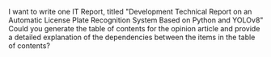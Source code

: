 I want to write one IT Report, titled "Development Technical Report on an Automatic License Plate Recognition System Based on Python and YOLOv8" Could you generate the table of contents for the opinion article and provide a detailed explanation of the dependencies between the items in the table of contents?